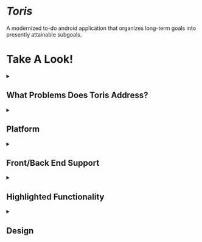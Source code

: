 # *Toris*
A modernized to-do android application that organizes long-term goals into presently attainable subgoals.

# Take A Look!
<details> <summary><h2>What Problems Does Toris Address?</h2></summary>
Updates the to-do list platform into a format that can be used for personal or professional reasons by breaking down large goals into smaller attainable ones while also bringing portable task list functionality to the workplace. </details>

<details> <summary><h2>Platform</h2></summary>

  The current platform being created and updated will be Android-based using the Nougat (7.1.1) API 25. It is currently set out to be a hybrid app.
</details>
  <details> <summary><h2>Front/Back End Support</h2></summary>
  Front End Development

  > Will utilize ReactJS for support in front-end development.
  
  Back End Development

  > Will utilize NodeJS for suypport in back-end development.
</details>
    <details> <summary><h2>Highlighted Functionality</h2></summary>
  <details> <summary><b>Setting goals how they should be</b></summary>
    Ability to create major tasks called Goals and minor goals within these major tasks called Ties.

  ### Goals
  
>   Long term tasks that contain as many smaller goals to achieve the result.
  
### Ties
  
>   Smaller goals for each day-by-day operation that works your way to the end result overtime.
_________________
  </details>
  
  <details> <summary><b>Keeping up with time </b></summary>
    Allows scheduling functionality to where a task must be done at a certain time or date. </details>

  <details> <summary><b>Reminding when necessary</b></summary>
    Recieve notifications about current status in tasks, lists of tasks to come, and much more. 

  </details>
</details>
  
  <details> <summary><h2>Design</h2></summary>
<img src="https://user-images.githubusercontent.com/101727775/160280295-7ca2ddd1-e293-4257-bad7-f0c0ba0ced04.png">

> The design will revolve around a dashboard-like design with current tasks, the time/date, and settings. You will also be able to adjust priority of tasks (which shows on the dashboard), create new tasks, and edit tasks.
</details>
